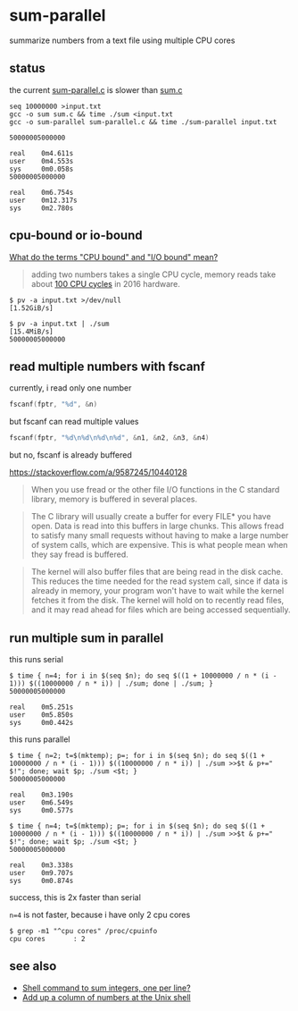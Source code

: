 # sum-parallel

summarize numbers from a text file using multiple CPU cores

## status

the current [sum-parallel.c](sum-parallel.c) is slower than [sum.c](sum.c)

```
seq 10000000 >input.txt
gcc -o sum sum.c && time ./sum <input.txt
gcc -o sum-parallel sum-parallel.c && time ./sum-parallel input.txt
```

```
50000005000000

real    0m4.611s
user    0m4.553s
sys     0m0.058s
50000005000000

real    0m6.754s
user    0m12.317s
sys     0m2.780s
```

## cpu-bound or io-bound

[What do the terms "CPU bound" and "I/O bound" mean?](https://stackoverflow.com/questions/868568/what-do-the-terms-cpu-bound-and-i-o-bound-mean)

> adding two numbers takes a single CPU cycle, memory reads take about [100 CPU cycles](http://www.eecs.berkeley.edu/~rcs/research/interactive_latency.html) in 2016 hardware.

```console
$ pv -a input.txt >/dev/null
[1.52GiB/s]

$ pv -a input.txt | ./sum
[15.4MiB/s]
50000005000000
```

## read multiple numbers with fscanf

currently, i read only one number

```c
fscanf(fptr, "%d", &n)
```

but fscanf can read multiple values

```c
fscanf(fptr, "%d\n%d\n%d\n%d", &n1, &n2, &n3, &n4)
```

but no, fscanf is already buffered

https://stackoverflow.com/a/9587245/10440128

> When you use fread or the other file I/O functions in the C standard library, memory is buffered in several places.

> The C library will usually create a buffer for every FILE* you have open. Data is read into this buffers in large chunks. This allows fread to satisfy many small requests without having to make a large number of system calls, which are expensive. This is what people mean when they say fread is buffered.

> The kernel will also buffer files that are being read in the disk cache. This reduces the time needed for the read system call, since if data is already in memory, your program won't have to wait while the kernel fetches it from the disk. The kernel will hold on to recently read files, and it may read ahead for files which are being accessed sequentially.

## run multiple sum in parallel

this runs serial

```console
$ time { n=4; for i in $(seq $n); do seq $((1 + 10000000 / n * (i - 1))) $((10000000 / n * i)) | ./sum; done | ./sum; }
50000005000000

real    0m5.251s
user    0m5.850s
sys     0m0.442s
```

this runs parallel

```console
$ time { n=2; t=$(mktemp); p=; for i in $(seq $n); do seq $((1 + 10000000 / n * (i - 1))) $((10000000 / n * i)) | ./sum >>$t & p+=" $!"; done; wait $p; ./sum <$t; }
50000005000000

real    0m3.190s
user    0m6.549s
sys     0m0.577s

$ time { n=4; t=$(mktemp); p=; for i in $(seq $n); do seq $((1 + 10000000 / n * (i - 1))) $((10000000 / n * i)) | ./sum >>$t & p+=" $!"; done; wait $p; ./sum <$t; }
50000005000000

real    0m3.338s
user    0m9.707s
sys     0m0.874s
```

success, this is 2x faster than serial

`n=4` is not faster, because i have only 2 cpu cores

```console
$ grep -m1 "^cpu cores" /proc/cpuinfo
cpu cores       : 2
```

## see also

- [Shell command to sum integers, one per line?](https://stackoverflow.com/questions/450799/shell-command-to-sum-integers-one-per-line)
- [Add up a column of numbers at the Unix shell](https://stackoverflow.com/questions/926069/add-up-a-column-of-numbers-at-the-unix-shell)
